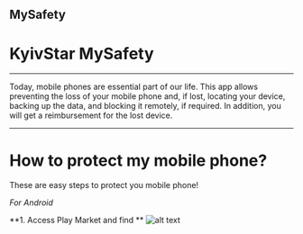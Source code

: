 ## MySafety
# KyivStar MySafety
_____________________

Today, mobile phones are essential part of our life. This app allows preventing the loss of your mobile phone and, if lost, locating your device, backing up the data, and blocking it remotely, if required. In addition, you will get a reimbursement for the lost device.

_____________________

# How to protect my mobile phone?

These are easy steps to protect you mobile phone!

*For Android*

**1. Access Play Market and find **
![alt text](https://sketch.io/render/sk-ea752ac05c8697768501dda99d149bd1.jpeg)
